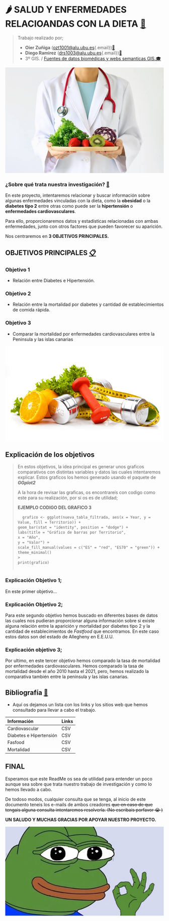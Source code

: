 # 🌶️ SALUD Y ENFERMEDADES RELACIOANDAS CON LA DIETA [🍌](https://emojipedia.org/shortcodes)

> Trabajo realizado por;
>
> -   **Oier Zuñiga** ([ozt1001\@alu.ubu.es](mailto:ozt1001@alu.ubu.es){.email})[📩](https://emojipedia.org/shortcodes)
> -   **Diego Ramirez** ([drs1003\@alu.ubu.es](mailto:drs1003@alu.ubu.es){.email})[📩](https://emojipedia.org/shortcodes)
> -   3º GIS. / [Fuentes de datos biomédicas y webs semanticas GIS.](https://ubuvirtual.ubu.es/course/view.php?id=14468)[🎓](https://emojipedia.org/shortcodes)

![🥝](Fotos/Portada.jpg)

### ¿Sobre qué trata nuestra investigación? [🔎](https://emojipedia.org/shortcodes)

En este proyecto, intentaremos relacionar y buscar información sobre algunas enfermedades vinculadas con la dieta, como la **obesidad** o la **diabetes tipo 2** entre otras como puede ser la **hipertensión** o **enfermedades cardiovasculares**.

Para ello, proporcionaremos datos y estadísticas relacionadas con ambas enfermedades, junto con otros factores que pueden favorecer su aparición.

Nos centraremos en **3 OBJETIVOS PRINCIPALES.**

## OBJETIVOS PRINCIPALES [📋](https://emojipedia.org/shortcodes)

### **Objetivo 1**

-   Relación entre Diabetes e Hipertensión.

### **Objetivo 2**

-   Relación entre la mortalidad por diabetes y cantidad de establecimientos de comida rápida.

### **Objetivo 3**

-   Comparar la mortalidad por enfermedades cardiovasculares entre la Peninsula y las islas canarias

![💪](Fotos/DietaDeporte.jpg)

## Explicación de los objetivos

> En estos objetivos, la idea principal es generar unos graficos comparativos con distintas variables y datos las cuales intentaremos explicar. Estos graficos los hemos generado usando el paquete de ***GGplot2***
>
> A la hora de revisar las graficas, os encontrareís con codigo como este para su realización, por si os es de utilidad;
>
> **EJEMPLO CODIGO DEL GRAFICO 3**
>
> ```{r}
>   grafico <- ggplot(nueva_tabla_filtrada, aes(x = Year, y = Value, fill = Territorio)) +
> geom_bar(stat = "identity", position = "dodge") +
> labs(title = "Gráfico de barras por Territorio",
> x = "Año",
> y = "Valor") +
> scale_fill_manual(values = c("ES" = "red", "ES70" = "green")) +
> theme_minimal()
> >
> print(grafico)
>  
> ```

### **Explicación Objetivo 1**;

En este primer objetivo...

### **Explicación Objetivo 2**;

Para este segundo objetivo hemos buscado en diferentes bases de datos las cuales nos pudieran proporcionar alguna información sobre si existe alguna relación entre la aparición y mortalidad por diabetes tipo 2 y la cantidad de establecimientos de *Fastfood* que encontramos. En este caso estos datos son del estado de Allegheny en E.E.U.U.

### **Explicación objetivo 3**;

Por ultimo, en este tercer objetivo hemos comparado la tasa de mortalidad por enfermedades cardiovasculares. Hemos comparado la tasa de mortalidad desde el año 2010 hasta el 2021, pero, hemos realizado la comparativa también entre la peninsula y las islas canarias.

## Bibliografía [📰](https://emojipedia.org/shortcodes)

-   Aquí os dejamos un lista con los links y los sitios web que hemos consultado para llevar a cabo el trabajo.

| **Información**         | **Links** |
|:------------------------|:----------|
| Cardiovascular          | CSV       |
| Diabetes e Hipertensión | CSV       |
| Fasfood                 | CSV       |
| Mortalidad              | CSV       |

## FINAL

Esperamos que este ReadMe os sea de utilidad para entender un poco aunque sea sobre que trata nuestro trabajo de investigación y como lo hemos llevado a cabo.

De todoso modos, cualquier consulta que se tenga, al inicio de este documento teneis los e-mails de ambos creadores ~~que en caso de que tengais alguna consulta intentaremos resolverla. (No escribais porfavor 😭 )~~

**UN SALUDO Y MUCHAS GRACIAS POR APOYAR NUESTRO PROYECTO.**

![**FIN**](Fotos/Despedida.jpg)
